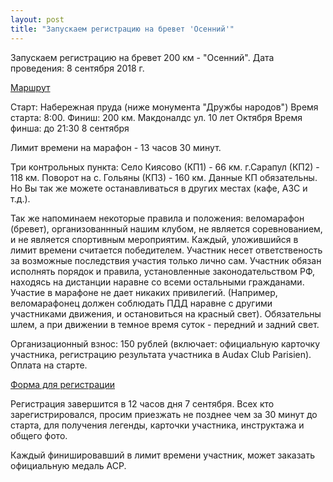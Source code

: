 ```yaml
---
layout: post
title: "Запускаем регистрацию на бревет 'Осенний'"
---
```

Запускаем регистрацию на бревет 200 км - "Осенний".
Дата проведения: 8 сентября 2018 г. 

<p><a href="https://clck.ru/EFcV9">Маршрут</a></p>

Старт: Набережная пруда (ниже монумента "Дружбы народов")
Время старта: 8:00. 
Финиш: 200 км. Макдоналдс ул. 10 лет Октября
Время финша: до 21:30 8 сентября

Лимит времени на марафон - 13 часов 30 минут.

Три контрольных пункта:
Село Киясово (КП1) - 66 км.
г.Сарапул (КП2) - 118 км.
Поворот на с. Гольяны (КП3) - 160 км.
Данные КП обязательны. Но Вы так же можете останавливаться в других местах (кафе, АЗС и т.д.). 

Так же напоминаем некоторые правила и положения: веломарафон (бревет), организованнный нашим клубом, не является соревнованием, и не является спортивным мероприятим. Каждый, уложившийся в лимит времени считается победителем. 
Участник несет ответственость за возможные последствия участия только лично сам. Участник обязан исполнять порядок и правила, установленные законодательством РФ, находясь на дистанции наравне со всеми остальными гражданами. Участие в марафоне не дает никаких привилегий. (Например, веломарафонец должен соблюдать ПДД наравне с другими участниками движения, и остановиться на красный свет).
Обязательны шлем, а при движении в темное время суток - передний и задний свет.

Организационный взнос: 150 рублей (включает: официальную карточку участника, регистрацию результата участника в Audax Club Parisien). Оплата на старте.

<p><a href="https://clck.ru/EFchL">Форма для регистрации</a></p>

Регистрация завершится в 12 часов дня 7 сентября.
Всех кто зарегистрировался, просим приезжать не позднее чем за 30 минут до старта, для получения легенды, карточки участника, инструктажа и общего фото.

Каждый финишировавший в лимит времени участник, может заказать официальную медаль ACP.

